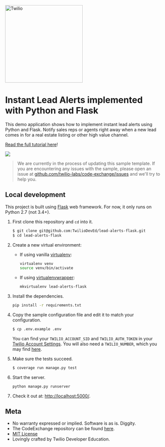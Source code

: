 <a href="https://www.twilio.com">
  <img src="https://static0.twilio.com/marketing/bundles/marketing/img/logos/wordmark-red.svg" alt="Twilio" width="250" />
</a>

# Instant Lead Alerts implemented with Python and Flask

This demo application shows how to implement instant lead alerts using Python and Flask. Notify sales reps or agents right away when a new lead comes in for a real estate listing or other high value channel.

[Read the full tutorial here](https://www.twilio.com/docs/tutorials/walkthrough/lead-alerts/python/flask)!

![](https://github.com/TwilioDevEd/lead-alerts-flask/workflows/Flask/badge.svg)

> We are currently in the process of updating this sample template. If you are encountering any issues with the sample, please open an issue at [github.com/twilio-labs/code-exchange/issues](https://github.com/twilio-labs/code-exchange/issues) and we'll try to help you.

## Local development

This project is built using [Flask](http://flask.pocoo.org/) web framework.
For now, it only runs on Python 2.7 (not 3.4+).

1. First clone this repository and `cd` into it.

   ```bash
   $ git clone git@github.com:TwilioDevEd/lead-alerts-flask.git
   $ cd lead-alerts-flask
   ```


1. Create a new virtual environment:

   * If using vanilla [virtualenv](https://virtualenv.pypa.io/en/latest/):

     ```bash
     virtualenv venv
     source venv/bin/activate
     ```

   * If using [virtualenvwrapper](https://virtualenvwrapper.readthedocs.org/en/latest/):

     ```bash
     mkvirtualenv lead-alerts-flask
     ```

1. Install the dependencies.

   ```bash
   pip install -r requirements.txt
   ```

1. Copy the sample configuration file and edit it to match your configuration.

   ```bash
   $ cp .env.example .env
   ```

   You can find your `TWILIO_ACCOUNT_SID` and `TWILIO_AUTH_TOKEN` in your
   [Twilio Account Settings](https://www.twilio.com/user/account/settings).
   You will also need a `TWILIO_NUMBER`, which you may find [here](https://www.twilio.com/user/account/phone-numbers/incoming).

1. Make sure the tests succeed.

    ```bash
    $ coverage run manage.py test
    ```

1. Start the server.

   ```bash
   python manage.py runserver
   ```

1. Check it out at: [http://localhost:5000/](http://localhost:5000/).

## Meta

* No warranty expressed or implied. Software is as is. Diggity.
* The CodeExchange repository can be found [here](https://github.com/twilio-labs/code-exchange/).
* [MIT License](http://www.opensource.org/licenses/mit-license.html)
* Lovingly crafted by Twilio Developer Education.
